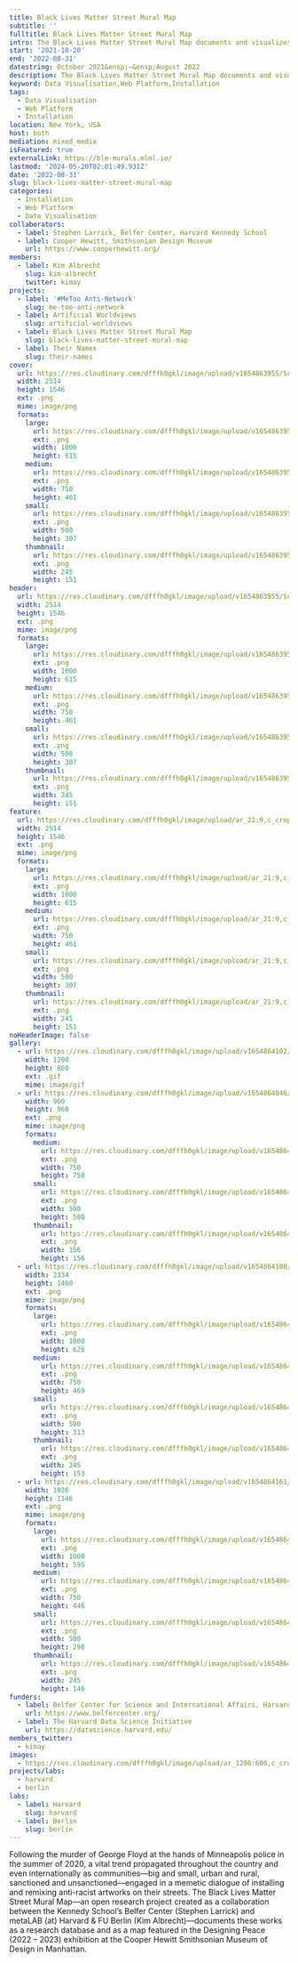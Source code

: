 ```yaml
---
title: Black Lives Matter Street Mural Map
subtitle: ''
fulltitle: Black Lives Matter Street Mural Map
intro: The Black Lives Matter Street Mural Map documents and visualizes street murals with the goal of understanding these artworks and their viral spread, showcasing (especially black) artists, and holding communities accountable for change beyond paint on pavement.
start: '2021-10-20'
end: '2022-08-31'
datestring: October 2021&ensp;–&ensp;August 2022
description: The Black Lives Matter Street Mural Map documents and visualizes street murals with the goal of understanding these artworks and their viral spread, showcasing…
keyword: Data Visualisation,Web Platform,Installation
tags:
  - Data Visualisation
  - Web Platform
  - Installation
location: New York, USA
host: both
mediation: mixed_media
isFeatured: true
externalLink: https://blm-murals.mlml.io/
lastmod: '2024-05-20T02:01:49.931Z'
date: '2022-08-31'
slug: black-lives-matter-street-mural-map
categories:
  - Installation
  - Web Platform
  - Data Visualisation
collaborators:
  - label: Stephen Larrick, Belfer Center, Harvard Kennedy School
  - label: Cooper Hewitt, Smithsonian Design Museum
    url: https://www.cooperhewitt.org/
members:
  - label: Kim Albrecht
    slug: kim-albrecht
    twitter: kimay
projects:
  - label: '#MeToo Anti-Network'
    slug: me-too-anti-network
  - label: Artificial Worldviews
    slug: artificial-worldviews
  - label: Black Lives Matter Street Mural Map
    slug: black-lives-matter-street-mural-map
  - label: Their Names
    slug: their-names
cover:
  url: https://res.cloudinary.com/dfffh0gkl/image/upload/v1654863955/Screenshot_2022_06_07_at_15_34_39_adbc4eeb31.png
  width: 2514
  height: 1546
  ext: .png
  mime: image/png
  formats:
    large:
      url: https://res.cloudinary.com/dfffh0gkl/image/upload/v1654863957/large_Screenshot_2022_06_07_at_15_34_39_adbc4eeb31.png
      ext: .png
      width: 1000
      height: 615
    medium:
      url: https://res.cloudinary.com/dfffh0gkl/image/upload/v1654863957/medium_Screenshot_2022_06_07_at_15_34_39_adbc4eeb31.png
      ext: .png
      width: 750
      height: 461
    small:
      url: https://res.cloudinary.com/dfffh0gkl/image/upload/v1654863957/small_Screenshot_2022_06_07_at_15_34_39_adbc4eeb31.png
      ext: .png
      width: 500
      height: 307
    thumbnail:
      url: https://res.cloudinary.com/dfffh0gkl/image/upload/v1654863956/thumbnail_Screenshot_2022_06_07_at_15_34_39_adbc4eeb31.png
      ext: .png
      width: 245
      height: 151
header:
  url: https://res.cloudinary.com/dfffh0gkl/image/upload/v1654863955/Screenshot_2022_06_07_at_15_34_39_adbc4eeb31.png
  width: 2514
  height: 1546
  ext: .png
  mime: image/png
  formats:
    large:
      url: https://res.cloudinary.com/dfffh0gkl/image/upload/v1654863957/large_Screenshot_2022_06_07_at_15_34_39_adbc4eeb31.png
      ext: .png
      width: 1000
      height: 615
    medium:
      url: https://res.cloudinary.com/dfffh0gkl/image/upload/v1654863957/medium_Screenshot_2022_06_07_at_15_34_39_adbc4eeb31.png
      ext: .png
      width: 750
      height: 461
    small:
      url: https://res.cloudinary.com/dfffh0gkl/image/upload/v1654863957/small_Screenshot_2022_06_07_at_15_34_39_adbc4eeb31.png
      ext: .png
      width: 500
      height: 307
    thumbnail:
      url: https://res.cloudinary.com/dfffh0gkl/image/upload/v1654863956/thumbnail_Screenshot_2022_06_07_at_15_34_39_adbc4eeb31.png
      ext: .png
      width: 245
      height: 151
feature:
  url: https://res.cloudinary.com/dfffh0gkl/image/upload/ar_21:9,c_crop/v1654863955/Screenshot_2022_06_07_at_15_34_39_adbc4eeb31.png
  width: 2514
  height: 1546
  ext: .png
  mime: image/png
  formats:
    large:
      url: https://res.cloudinary.com/dfffh0gkl/image/upload/ar_21:9,c_crop/v1654863957/large_Screenshot_2022_06_07_at_15_34_39_adbc4eeb31.png
      ext: .png
      width: 1000
      height: 615
    medium:
      url: https://res.cloudinary.com/dfffh0gkl/image/upload/ar_21:9,c_crop/v1654863957/medium_Screenshot_2022_06_07_at_15_34_39_adbc4eeb31.png
      ext: .png
      width: 750
      height: 461
    small:
      url: https://res.cloudinary.com/dfffh0gkl/image/upload/ar_21:9,c_crop/v1654863957/small_Screenshot_2022_06_07_at_15_34_39_adbc4eeb31.png
      ext: .png
      width: 500
      height: 307
    thumbnail:
      url: https://res.cloudinary.com/dfffh0gkl/image/upload/ar_21:9,c_crop/v1654863956/thumbnail_Screenshot_2022_06_07_at_15_34_39_adbc4eeb31.png
      ext: .png
      width: 245
      height: 151
noHeaderImage: false
gallery:
  - url: https://res.cloudinary.com/dfffh0gkl/image/upload/v1654864102/blm_export_01_1c324b95bd.gif
    width: 1200
    height: 860
    ext: .gif
    mime: image/gif
  - url: https://res.cloudinary.com/dfffh0gkl/image/upload/v1654864046/Screenshot_2022_06_08_at_14_19_34_086bec9e78.png
    width: 960
    height: 960
    ext: .png
    mime: image/png
    formats:
      medium:
        url: https://res.cloudinary.com/dfffh0gkl/image/upload/v1654864047/medium_Screenshot_2022_06_08_at_14_19_34_086bec9e78.png
        ext: .png
        width: 750
        height: 750
      small:
        url: https://res.cloudinary.com/dfffh0gkl/image/upload/v1654864048/small_Screenshot_2022_06_08_at_14_19_34_086bec9e78.png
        ext: .png
        width: 500
        height: 500
      thumbnail:
        url: https://res.cloudinary.com/dfffh0gkl/image/upload/v1654864046/thumbnail_Screenshot_2022_06_08_at_14_19_34_086bec9e78.png
        ext: .png
        width: 156
        height: 156
  - url: https://res.cloudinary.com/dfffh0gkl/image/upload/v1654864100/Screenshot_2022_06_07_at_09_57_41_cb475b9bf5.png
    width: 2334
    height: 1460
    ext: .png
    mime: image/png
    formats:
      large:
        url: https://res.cloudinary.com/dfffh0gkl/image/upload/v1654864102/large_Screenshot_2022_06_07_at_09_57_41_cb475b9bf5.png
        ext: .png
        width: 1000
        height: 626
      medium:
        url: https://res.cloudinary.com/dfffh0gkl/image/upload/v1654864102/medium_Screenshot_2022_06_07_at_09_57_41_cb475b9bf5.png
        ext: .png
        width: 750
        height: 469
      small:
        url: https://res.cloudinary.com/dfffh0gkl/image/upload/v1654864102/small_Screenshot_2022_06_07_at_09_57_41_cb475b9bf5.png
        ext: .png
        width: 500
        height: 313
      thumbnail:
        url: https://res.cloudinary.com/dfffh0gkl/image/upload/v1654864101/thumbnail_Screenshot_2022_06_07_at_09_57_41_cb475b9bf5.png
        ext: .png
        width: 245
        height: 153
  - url: https://res.cloudinary.com/dfffh0gkl/image/upload/v1654864161/Screenshot_2022_05_29_at_14_58_02_114d9fbe3a.png
    width: 1926
    height: 1146
    ext: .png
    mime: image/png
    formats:
      large:
        url: https://res.cloudinary.com/dfffh0gkl/image/upload/v1654864163/large_Screenshot_2022_05_29_at_14_58_02_114d9fbe3a.png
        ext: .png
        width: 1000
        height: 595
      medium:
        url: https://res.cloudinary.com/dfffh0gkl/image/upload/v1654864163/medium_Screenshot_2022_05_29_at_14_58_02_114d9fbe3a.png
        ext: .png
        width: 750
        height: 446
      small:
        url: https://res.cloudinary.com/dfffh0gkl/image/upload/v1654864163/small_Screenshot_2022_05_29_at_14_58_02_114d9fbe3a.png
        ext: .png
        width: 500
        height: 298
      thumbnail:
        url: https://res.cloudinary.com/dfffh0gkl/image/upload/v1654864162/thumbnail_Screenshot_2022_05_29_at_14_58_02_114d9fbe3a.png
        ext: .png
        width: 245
        height: 146
funders:
  - label: Belfer Center for Science and International Affairs, Harvard Kennedy School
    url: https://www.belfercenter.org/
  - label: The Harvard Data Science Initiative
    url: https://datascience.harvard.edu/
members_twitter:
  - kimay
images:
  - https://res.cloudinary.com/dfffh0gkl/image/upload/ar_1200:600,c_crop/c_limit,h_1200,w_600/v1654863955/Screenshot_2022_06_07_at_15_34_39_adbc4eeb31.png
projects/labs:
  - harvard
  - berlin
labs:
  - label: Harvard
    slug: harvard
  - label: Berlin
    slug: berlin
---
```

Following the murder of George Floyd at the hands of Minneapolis police in the summer of 2020, a vital trend propagated throughout the country and even internationally as communities—big and small, urban and rural, sanctioned and unsanctioned—engaged in a memetic dialogue of installing and remixing anti-racist artworks on their streets. The Black Lives Matter Street Mural Map—an open research project created as a collaboration between the Kennedy School’s Belfer Center (Stephen Larrick) and metaLAB (at) Harvard & FU Berlin (Kim Albrecht)—documents these works as a research database and as a map featured in the Designing Peace (2022 – 2023) exhibition at the Cooper Hewitt Smithsonian Museum of Design in Manhattan.
